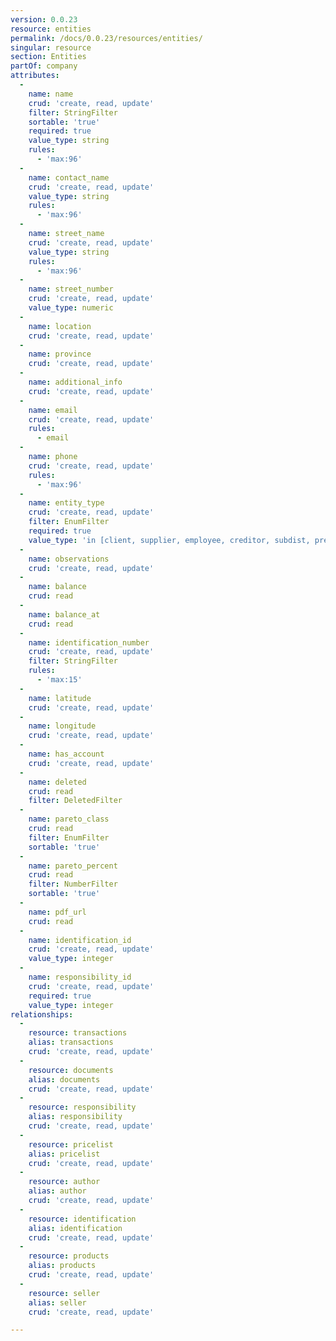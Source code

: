 ```yaml
---
version: 0.0.23
resource: entities
permalink: /docs/0.0.23/resources/entities/
singular: resource
section: Entities
partOf: company
attributes:
  -
    name: name
    crud: 'create, read, update'
    filter: StringFilter
    sortable: 'true'
    required: true
    value_type: string
    rules:
      - 'max:96'
  -
    name: contact_name
    crud: 'create, read, update'
    value_type: string
    rules:
      - 'max:96'
  -
    name: street_name
    crud: 'create, read, update'
    value_type: string
    rules:
      - 'max:96'
  -
    name: street_number
    crud: 'create, read, update'
    value_type: numeric
  -
    name: location
    crud: 'create, read, update'
  -
    name: province
    crud: 'create, read, update'
  -
    name: additional_info
    crud: 'create, read, update'
  -
    name: email
    crud: 'create, read, update'
    rules:
      - email
  -
    name: phone
    crud: 'create, read, update'
    rules:
      - 'max:96'
  -
    name: entity_type
    crud: 'create, read, update'
    filter: EnumFilter
    required: true
    value_type: 'in [client, supplier, employee, creditor, subdist, prevent]'
  -
    name: observations
    crud: 'create, read, update'
  -
    name: balance
    crud: read
  -
    name: balance_at
    crud: read
  -
    name: identification_number
    crud: 'create, read, update'
    filter: StringFilter
    rules:
      - 'max:15'
  -
    name: latitude
    crud: 'create, read, update'
  -
    name: longitude
    crud: 'create, read, update'
  -
    name: has_account
    crud: 'create, read, update'
  -
    name: deleted
    crud: read
    filter: DeletedFilter
  -
    name: pareto_class
    crud: read
    filter: EnumFilter
    sortable: 'true'
  -
    name: pareto_percent
    crud: read
    filter: NumberFilter
    sortable: 'true'
  -
    name: pdf_url
    crud: read
  -
    name: identification_id
    crud: 'create, read, update'
    value_type: integer
  -
    name: responsibility_id
    crud: 'create, read, update'
    required: true
    value_type: integer
relationships:
  -
    resource: transactions
    alias: transactions
    crud: 'create, read, update'
  -
    resource: documents
    alias: documents
    crud: 'create, read, update'
  -
    resource: responsibility
    alias: responsibility
    crud: 'create, read, update'
  -
    resource: pricelist
    alias: pricelist
    crud: 'create, read, update'
  -
    resource: author
    alias: author
    crud: 'create, read, update'
  -
    resource: identification
    alias: identification
    crud: 'create, read, update'
  -
    resource: products
    alias: products
    crud: 'create, read, update'
  -
    resource: seller
    alias: seller
    crud: 'create, read, update'

---
```


